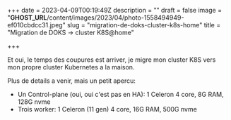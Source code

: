 +++
date = 2023-04-09T00:19:49Z
description = ""
draft = false
image = "__GHOST_URL__/content/images/2023/04/photo-1558494949-ef010cbdcc31.jpeg"
slug = "migration-de-doks-cluster-k8s-home"
title = "Migration de DOKS -> cluster K8S@home"

+++


Et oui, le temps des coupures est arriver, je migre mon cluster K8S vers mon propre cluster Kubernetes a la maison.

Plus de details a venir, mais un petit apercu:

* Un Control-plane (oui, oui c'est pas en HA): 1 Celeron 4 core, 8G RAM, 128G nvme
* Trois worker: 1 Celeron (11 gen) 4 core, 16G RAM, 500G nvme

